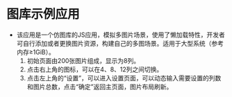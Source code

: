 # 图库示例应用<a name="ZH-CN_TOPIC_0000001113461652"></a>

-   该应用是一个仿图库的JS应用，模拟多图片场景，使用了懒加载特性，开发者可自行添加或者更换图片资源，构建自己的多图场景。适用于大型系统（参考内存≥1GiB）。
    1.  初始页面由200张图片组成，显示为8列。
    2.  点击右上角的图标，可以在4、8、12列之间切换。
    3.  点击左上角的“设置”，可以进入设置页面，可以动态输入需要设置的列数和图片总数，点击“确定”返回主页面，图片布局刷新。
